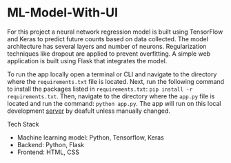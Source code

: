 # ML-Model-With-UI

For this project a neural network regression model is built using TensorFlow and Keras to predict future counts based on data collected. The model architecture has several layers and number of neurons. Regularization techniques like dropout are applied to prevent overfitting. A simple web application is built using Flask that integrates the model.  

<!---
To access the app in an internet browser use this [link](https://em008.github.io/ML-Model-With-UI/).
-->

To run the app locally open a terminal or CLI and navigate to the directory where the `requirements.txt` file is located. Next, run the following command to install the packages listed in `requirements.txt`: `pip install -r requirements.txt`. Then, navigate to the directory where the `app.py` file  is located and run the command: `python app.py`. The app will run on this local development [server](http://127.0.0.1:5000) by deafult unless manually changed.

Tech Stack
- Machine learning model: Python, Tensorflow, Keras
- Backend: Python, Flask
- Frontend: HTML, CSS
